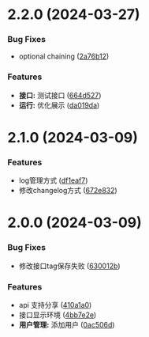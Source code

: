 # 2.2.0 (2024-03-27)


### Bug Fixes

*  optional chaining ([2a76b12](https://github.com/gozeon/yapii/commit/2a76b12ec56355de1758c4379d62f523e20541c0))


### Features

* **接口:** 测试接口 ([664d527](https://github.com/gozeon/yapii/commit/664d52723d471edba13ce41d6c109289786ff09f))
* **运行:** 优化展示 ([da019da](https://github.com/gozeon/yapii/commit/da019dac68254a1b1e8eb673492b2891172c2c58))



# 2.1.0 (2024-03-09)


### Features

* log管理方式 ([df1eaf7](https://github.com/gozeon/yapii/commit/df1eaf77cf061b8b19f833a34d6dab2d52bb284a))
* 修改changelog方式 ([672e832](https://github.com/gozeon/yapii/commit/672e8320c5e3e4c67d566395a7bc50ea775b16c8))



# 2.0.0 (2024-03-09)


### Bug Fixes

* 修改接口tag保存失败 ([630012b](https://github.com/gozeon/yapii/commit/630012b7dc2c8952e033e07a0759900f1c1363e9))


### Features

* api 支持分享 ([410a1a0](https://github.com/gozeon/yapii/commit/410a1a00c93d8d216801f89bc2ced8f4795e5087))
* 接口显示环境 ([4bb7e2e](https://github.com/gozeon/yapii/commit/4bb7e2ebcabd2556c7c639befc7c5de706a0974f))
* **用户管理:** 添加用户 ([0ac506d](https://github.com/gozeon/yapii/commit/0ac506d47726d9023ed911adc60f63f8d4cc4db3))



